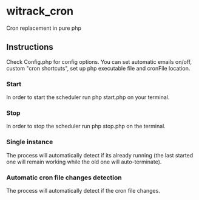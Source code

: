 # witrack_cron
Cron replacement in pure php

## Instructions
Check Config.php for config options. You can set automatic emails on/off, custom "cron shortcuts", set up php executable file and cronFile location. 

### Start
In order to start the scheduler run php start.php on your terminal. 
### Stop
In order to stop the scheduler run php stop.php on the terminal. 

### Single instance
The process will automatically detect if its already running (the last started one will remain working while the old one will auto-terminate).

### Automatic cron file changes detection
The process will automatically detect if the cron file changes.
